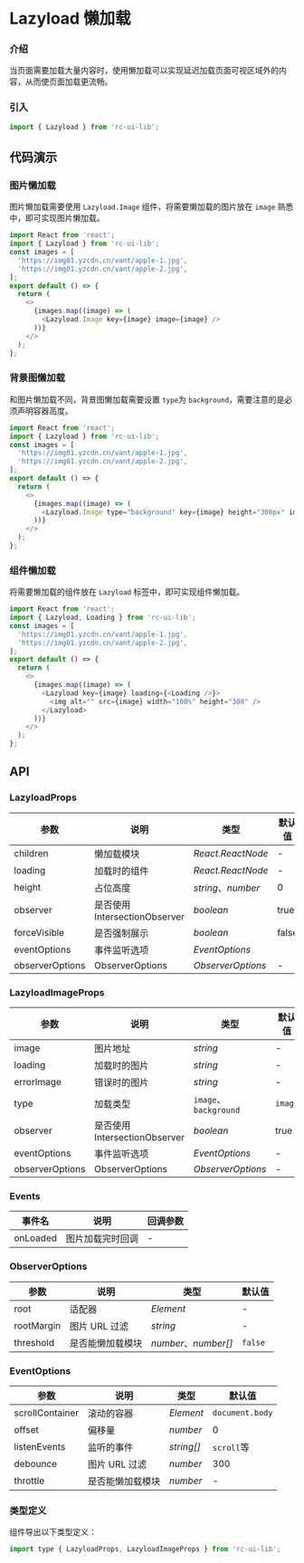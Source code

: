 # Lazyload 懒加载

### 介绍

当页面需要加载大量内容时，使用懒加载可以实现延迟加载页面可视区域外的内容，从而使页面加载更流畅。

### 引入

```js
import { Lazyload } from 'rc-ui-lib';
```

## 代码演示

### 图片懒加载

图片懒加载需要使用 `Lazyload.Image` 组件，将需要懒加载的图片放在 `image` 熟悉中，即可实现图片懒加载。

```js
import React from 'react';
import { Lazyload } from 'rc-ui-lib';
const images = [
  'https://img01.yzcdn.cn/vant/apple-1.jpg',
  'https://img01.yzcdn.cn/vant/apple-2.jpg',
];
export default () => {
  return (
    <>
      {images.map((image) => (
        <Lazyload.Image key={image} image={image} />
      ))}
    </>
  );
};
```

### 背景图懒加载

和图片懒加载不同，背景图懒加载需要设置 `type`为 `background`，需要注意的是必须声明容器高度。

```js
import React from 'react';
import { Lazyload } from 'rc-ui-lib';
const images = [
  'https://img01.yzcdn.cn/vant/apple-1.jpg',
  'https://img01.yzcdn.cn/vant/apple-2.jpg',
];
export default () => {
  return (
    <>
      {images.map((image) => (
        <Lazyload.Image type="background" key={image} height="300px" image={image} />
      ))}
    </>
  );
};
```

### 组件懒加载

将需要懒加载的组件放在 `Lazyload` 标签中，即可实现组件懒加载。

```js
import React from 'react';
import { Lazyload, Loading } from 'rc-ui-lib';
const images = [
  'https://img01.yzcdn.cn/vant/apple-1.jpg',
  'https://img01.yzcdn.cn/vant/apple-2.jpg',
];
export default () => {
  return (
    <>
      {images.map((image) => (
        <Lazyload key={image} loading={<Loading />}>
          <img alt="" src={image} width="100%" height="300" />
        </Lazyload>
      ))}
    </>
  );
};
```

## API

### LazyloadProps

| 参数            | 说明                          | 类型               | 默认值 |
| --------------- | ----------------------------- | ------------------ | ------ |
| children        | 懒加载模块                    | _React.ReactNode_  | -      |
| loading         | 加载时的组件                  | _React.ReactNode_  | -      |
| height          | 占位高度                      | _string_、_number_ | 0      |
| observer        | 是否使用 IntersectionObserver | _boolean_          | true   |
| forceVisible    | 是否强制展示                  | _boolean_          | false  |
| eventOptions    | 事件监听选项                  | _EventOptions_     |        |
| observerOptions | ObserverOptions               | _ObserverOptions_  | -      |

### LazyloadImageProps

| 参数            | 说明                          | 类型                   | 默认值  |
| --------------- | ----------------------------- | ---------------------- | ------- |
| image           | 图片地址                      | _string_               | -       |
| loading         | 加载时的图片                  | _string_               | -       |
| errorImage      | 错误时的图片                  | _string_               | -       |
| type            | 加载类型                      | `image`、 `background` | `image` |
| observer        | 是否使用 IntersectionObserver | _boolean_              | true    |
| eventOptions    | 事件监听选项                  | _EventOptions_         | -       |
| observerOptions | ObserverOptions               | _ObserverOptions_      | -       |

### Events

| 事件名   | 说明             | 回调参数 |
| -------- | ---------------- | -------- |
| onLoaded | 图片加载完时回调 | -        |

### ObserverOptions

| 参数       | 说明             | 类型                 | 默认值  |
| ---------- | ---------------- | -------------------- | ------- |
| root       | 适配器           | _Element_            | -       |
| rootMargin | 图片 URL 过滤    | _string_             | -       |
| threshold  | 是否能懒加载模块 | _number_、_number[]_ | `false` |

### EventOptions

| 参数            | 说明             | 类型       | 默认值          |
| --------------- | ---------------- | ---------- | --------------- |
| scrollContainer | 滚动的容器       | _Element_  | `document.body` |
| offset          | 偏移量           | _number_   | 0               |
| listenEvents    | 监听的事件       | _string[]_ | `scroll`等      |
| debounce        | 图片 URL 过滤    | _number_   | 300             |
| throttle        | 是否能懒加载模块 | _number_   | -               |

### 类型定义

组件导出以下类型定义：

```js
import type { LazyloadProps, LazyloadImageProps } from 'rc-ui-lib';
```
